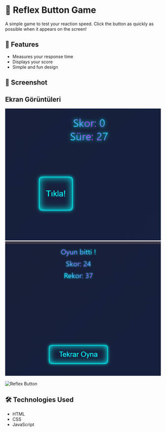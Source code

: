 # 🎯 Reflex Button Game

A simple game to test your reaction speed. Click the button as quickly as possible when it appears on the screen!

## 🚀 Features
- Measures your response time
- Displays your score
- Simple and fun design

## 📸 Screenshot
## Ekran Görüntüleri

![Screenshot](./Screenshot.png)
![Screenshot(2)](./Screenshot(2).png)

![Reflex Button]()

## 🛠️ Technologies Used
- HTML
- CSS
- JavaScript

